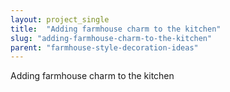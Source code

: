 ```yaml
---
layout: project_single
title:  "Adding farmhouse charm to the kitchen"
slug: "adding-farmhouse-charm-to-the-kitchen"
parent: "farmhouse-style-decoration-ideas"
---
```

Adding farmhouse charm to the kitchen